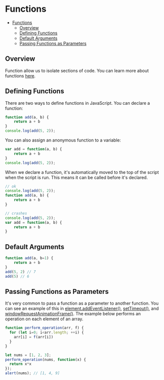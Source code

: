 

# Functions

- [Functions](#functions)
  - [Overview](#overview)
  - [Defining Functions](#defining-functions)
  - [Default Arguments](#default-arguments)
  - [Passing Functions as Parameters](#passing-functions-as-parameters)

## Overview

Function allow us to isolate sections of code. You can learn more about functions [here](https://developer.mozilla.org/en-US/docs/Learn/JavaScript/Building_blocks/Build_your_own_function).


## Defining Functions

There are two ways to define functions in JavaScript. You can declare a function:

```JavaScript
function add(a, b) {
    return a + b
}
console.log(add(5, 2));
```

You can also assign an anonymous function to a variable:

```JavaScript
var add = function(a, b) {
    return a + b
}
console.log(add(5, 2));
```

When we declare a function, it's automatically moved to the top of the script when the script is run. This means it can be called before it's declared.

```javascript
// ok
console.log(add(5, 2));
function add(a, b) {
    return a + b
}

// crashes
console.log(add(5, 2));
var add = function(a, b) {
    return a + b
}
```

## Default Arguments

```javascript
function add(a, b=1) {
    return a + b
}
add(5, 2) // 7
add(5) // 6
```


## Passing Functions as Parameters

It's very common to pass a function as a parameter to another function. You can see an example of this in [element.addEventListener()](10%20-%20Events.md), [setTimeout()](12%20-%20Timing.md), and [windowRequestAnimationFrame()](13%20-%20Canvas%20Drawing.md). The example below performs an operation on each element of an array.

```javascript
function perform_operation(arr, f) {
  for (let i=0; i<arr.length; ++i) {
    arr[i] = f(arr[i])
  }
}

let nums = [1, 2, 3];
perform_operation(nums, function(x) {
  return x*x
});
alert(nums); // [1, 4, 9]
```